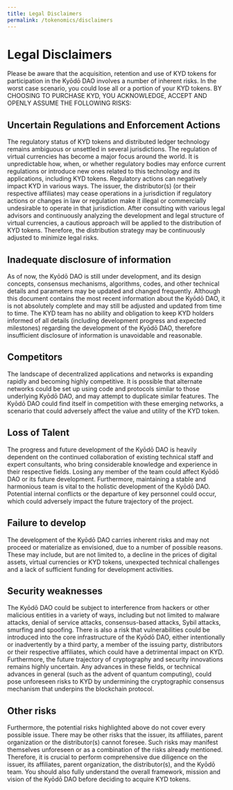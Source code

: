 ```yaml
---
title: Legal Disclaimers
permalink: /tokenomics/disclaimers
---
```


# Legal Disclaimers

Please be aware that the acquisition, retention and use of KYD tokens for participation in the Kyōdō DAO involves a number of inherent risks. In the worst case scenario, you could lose all or a portion of your KYD tokens. BY CHOOSING TO PURCHASE KYD, YOU ACKNOWLEDGE, ACCEPT AND OPENLY ASSUME THE FOLLOWING RISKS:

## Uncertain Regulations and Enforcement Actions
The regulatory status of KYD tokens and distributed ledger technology remains ambiguous or unsettled in several jurisdictions. The regulation of virtual currencies has become a major focus around the world. It is unpredictable how, when, or whether regulatory bodies may enforce current regulations or introduce new ones related to this technology and its applications, including KYD tokens. Regulatory actions can negatively impact KYD in various ways. The issuer, the distributor(s) (or their respective affiliates) may cease operations in a jurisdiction if regulatory actions or changes in law or regulation make it illegal or commercially undesirable to operate in that jurisdiction. After consulting with various legal advisors and continuously analyzing the development and legal structure of virtual currencies, a cautious approach will be applied to the distribution of KYD tokens. Therefore, the distribution strategy may be continuously adjusted to minimize legal risks.

## Inadequate disclosure of information
As of now, the Kyōdō DAO is still under development, and its design concepts, consensus mechanisms, algorithms, codes, and other technical details and parameters may be updated and changed frequently. Although this document contains the most recent information about the Kyōdō DAO, it is not absolutely complete and may still be adjusted and updated from time to time. The KYD team has no ability and obligation to keep KYD holders informed of all details (including development progress and expected milestones) regarding the development of the Kyōdō DAO, therefore insufficient disclosure of information is unavoidable and reasonable.

## Competitors
The landscape of decentralized applications and networks is expanding rapidly and becoming highly competitive. It is possible that alternate networks could be set up using code and protocols similar to those underlying Kyōdō DAO, and may attempt to duplicate similar features. The Kyōdō DAO could find itself in competition with these emerging networks, a scenario that could adversely affect the value and utility of the KYD token.

## Loss of Talent
The progress and future development of the Kyōdō DAO is heavily dependent on the continued collaboration of existing technical staff and expert consultants, who bring considerable knowledge and experience in their respective fields. Losing any member of the team could affect Kyōdō DAO or its future development. Furthermore, maintaining a stable and harmonious team is vital to the holistic development of the Kyōdō DAO. Potential internal conflicts or the departure of key personnel could occur, which could adversely impact the future trajectory of the project.

## Failure to develop
The development of the Kyōdō DAO carries inherent risks and may not proceed or materialize as envisioned, due to a number of possible reasons. These may include, but are not limited to, a decline in the prices of digital assets, virtual currencies or KYD tokens, unexpected technical challenges and a lack of sufficient funding for development activities.

## Security weaknesses
The Kyōdō DAO could be subject to interference from hackers or other malicious entities in a variety of ways, including but not limited to malware attacks, denial of service attacks, consensus-based attacks, Sybil attacks, smurfing and spoofing. There is also a risk that vulnerabilities could be introduced into the core infrastructure of the Kyōdō DAO, either intentionally or inadvertently by a third party, a member of the issuing party, distributors or their respective affiliates, which could have a detrimental impact on KYD. Furthermore, the future trajectory of cryptography and security innovations remains highly uncertain. Any advances in these fields, or technical advances in general (such as the advent of quantum computing), could pose unforeseen risks to KYD by undermining the cryptographic consensus mechanism that underpins the blockchain protocol.

## Other risks
Furthermore, the potential risks highlighted above do not cover every possible issue. There may be other risks that the issuer, its affiliates, parent organization or the distributor(s) cannot foresee. Such risks may manifest themselves unforeseen or as a combination of the risks already mentioned. Therefore, it is crucial to perform comprehensive due diligence on the issuer, its affiliates, parent organization, the distributor(s), and the Kyōdō team. You should also fully understand the overall framework, mission and vision of the Kyōdō DAO before deciding to acquire KYD tokens.

